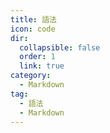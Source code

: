 ```yaml
---
title: 語法
icon: code
dir:
  collapsible: false
  order: 1
  link: true
category:
  - Markdown
tag:
  - 語法
  - Markdown
---
```


<!-- @include: @md-enhance/zh/guide/grammar/README.md -->
